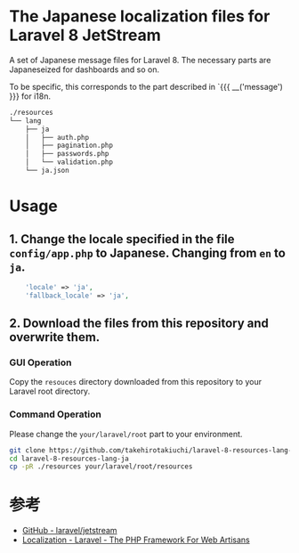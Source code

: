 # The Japanese localization files for Laravel 8 JetStream

A set of Japanese message files for Laravel 8.
The necessary parts are Japaneseized for dashboards and so on.

To be specific, this corresponds to the part described in `{{{ __('message') }}} for i18n.

```txt
./resources
└── lang
    ├── ja
    │   ├── auth.php
    │   ├── pagination.php
    │   ├── passwords.php
    │   └── validation.php
    └── ja.json
```

# Usage

## 1.  Change the locale specified in the file `config/app.php` to Japanese. Changing from `en` to `ja`.

```php
    'locale' => 'ja',
    'fallback_locale' => 'ja',
```

## 2. Download the files from this repository and overwrite them.

### GUI Operation

Copy the `resouces` directory downloaded from this repository to your Laravel root directory.

### Command Operation
Please change the `your/laravel/root` part to your environment.

```bash
git clone https://github.com/takehirotakiuchi/laravel-8-resources-lang-ja.git
cd laravel-8-resources-lang-ja
cp -pR ./resources your/laravel/root/resources
```

# 参考
- [GitHub - laravel/jetstream](https://github.com/laravel/jetstream)
- [Localization - Laravel - The PHP Framework For Web Artisans](https://laravel.com/docs/master/localization)

